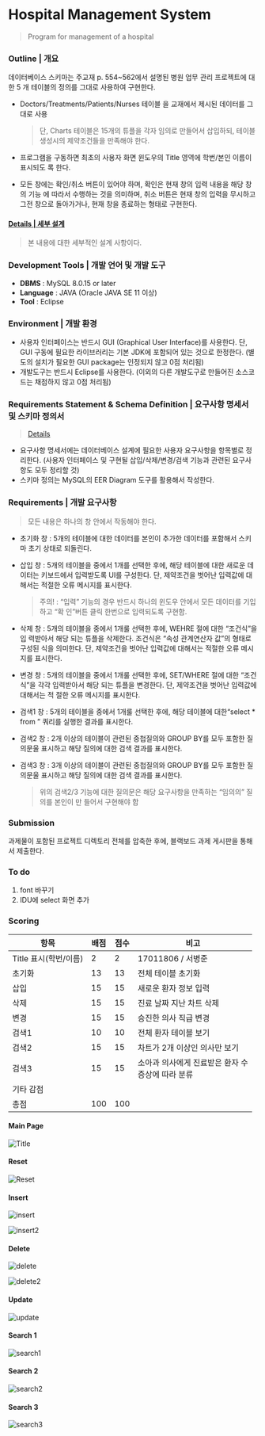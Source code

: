 # Hospital Management System
> Program for management of a hospital





### Outline | 개요

데이터베이스 스키마는 주교재 p. 554~562에서 설명된 병원 업무 관리 프로젝트에 대한 5 개 테이블의 정의를 그대로 사용하여 구현한다.

- Doctors/Treatments/Patients/Nurses 테이블 을 교재에서 제시된 데이터를 그대로 사용

  > 단, Charts 테이블은 15개의 튜플을 각자 임의로 만들어서 삽입하되, 테이블 생성시의 제약조건들을 만족해야 한다.

- 프로그램을 구동하면 최초의 사용자 화면 윈도우의 Title 영역에 학번/본인 이름이 표시되도 록 한다. 

- 모든 창에는 확인/취소 버튼이 있어야 하며, 확인은 현재 창의 입력 내용을 해당 창의 기능 에 따라서 수행하는 것을 의미하며, 취소 버튼은 현재 창의 입력을 무시하고 그전 창으로  돌아가거나, 현재 창을 종료하는 형태로 구현한다.



#### [Details | 세부 설계](./details.md)

> 본 내용에 대한 세부적인 설계 사항이다.



### Development Tools | 개발 언어 및 개발 도구

- **DBMS** : MySQL 8.0.15 or later
- **Language** : JAVA (Oracle JAVA SE 11 이상)
- **Tool** : Eclipse

 

### Environment | 개발 환경

- 사용자 인터페이스는 반드시 GUI (Graphical User Interface)를 사용한다. 단, GUI 구동에 필요한 라이브러리는 기본 JDK에 포함되어 있는 것으로 한정한다. (별도의 설치가 필요한 GUI package는 인정되지 않고 0점 처리됨)
- 개발도구는 반드시 Eclipse를 사용한다. (이외의 다른 개발도구로 만들어진 소스코드는 채점하지 않고 0점 처리됨)

 

### Requirements Statement & Schema Definition | 요구사항 명세서 및 스키마 정의서

> [Details](./details.md)

- 요구사항 명세서에는 데이터베이스 설계에 필요한 사용자 요구사항을 항목별로 정리한다. (사용자 인터페이스 및 구현될 삽입/삭제/변경/검색 기능과 관련된 요구사항도 모두 정리할 것)
- 스키마 정의는 MySQL의 EER Diagram 도구를 활용해서 작성한다.

 

### Requirements | 개발 요구사항

> 모든 내용은 하나의 창 안에서 작동해야 한다.

- 초기화 창 : 5개의 테이블에 대한 데이터를 본인이 추가한 데이터를 포함해서 스키마 초기 상태로 되돌린다.

- 삽입 창 : 5개의 테이블을 중에서 1개를 선택한 후에, 해당 테이블에 대한 새로운 데이터는 키보드에서 입력받도록 UI를 구성한다. 단, 제약조건을 벗어난 입력값에 대해서는 적절한 오류 메시지를 표시한다.

  > 주의! : “입력” 기능의 경우 반드시 하나의 윈도우 안에서 모든 데이터를 기입하고 “확 인”버튼 클릭 한번으로 입력되도록 구현함.

- 삭제 창 : 5개의 테이블을 중에서 1개룰 선택한 후에, WEHRE 절에 대한 “조건식”을 입 력받아서 해당 되는 튜플을 삭제한다. 조건식은 “속성 관계연산자 값”의 형태로 구성된 식을 의미한다. 단, 제약조건을 벗어난 입력값에 대해서는 적절한 오류 메시지를 표시한다.

- 변경 창 : 5개의 테이블을 중에서 1개룰 선택한 후에, SET/WHERE 절에 대한 “조건식”을 각각 입력받아서 해당 되는 튜플을 변경한다. 단, 제약조건을 벗어난 입력값에 대해서는 적 절한 오류 메시지를 표시한다.

- 검색1 창 : 5개의 테이블을 중에서 1개룰 선택한 후에, 해당 테이블에 대한“select * from ” 쿼리를 실행한 결과를 표시한다.

- 검색2 창 : 2개 이상의 테이블이 관련된 중첩질의와 GROUP BY를 모두 포함한 질의문울 표시하고 해당 질의에 대한 검색 결과를 표시한다.

- 검색3 창 : 3개 이상의 테이블이 관련된 중첩질의와 GROUP BY를 모두 포함한 질의문울 표시하고 해당 질의에 대한 검색 결과를 표시한다. 

  

  > 위의 검색2/3 기능에 대한 질의문은 해당 요구사항을 만족하는 “임의의” 질의를 본인이 만 들어서 구현해야 함

 

### Submission

과제물이 포함된 프로젝트 디렉토리 전체를 압축한 후에, 블랙보드 과제 게시판을 통해서 제출한다.



### To do

1. font 바꾸기
2. IDU에 select 화면 추가

 

### Scoring



| 항목                  | 배점 | 점수 | 비고                                                   |
| --------------------- | ---- | ---- | ------------------------------------------------------ |
| Title 표시(학번/이름) | 2    | 2    | 17011806 / 서병준                                      |
| 초기화                | 13   | 13   | 전체 테이블 초기화                                     |
| 삽입                  | 15   | 15   | 새로운 환자 정보 입력                                  |
| 삭제                  | 15   | 15   | 진료 날짜 지난 차트 삭제                               |
| 변경                  | 15   | 15   | 승진한 의사 직급 변경                                  |
| 검색1                 | 10   | 10   | 전체 환자 테이블 보기                                  |
| 검색2                 | 15   | 15   | 차트가 2개 이상인 의사만 보기                          |
| 검색3                 | 15   | 15   | 소아과 의사에게 진료받은 환자 수<br />증상에 따라 분류 |
| 기타 감점             |      |      |                                                        |
| 총점                  | 100  | 100  |                                                        |



#### Main Page

![Title](./img/1.png)

#### Reset

![Reset](./img/2.png)

#### Insert

![insert](./img/3.png)

![insert2](./img/5.png)

#### Delete

![delete](./img/6.png)

![delete2](./img/7.png)

#### Update

![update](./img/8.png)

#### Search 1

![search1](./img/9.png)

#### Search 2

![search2](./img/10.png)

#### Search 3

![search3](./img/11.png)



